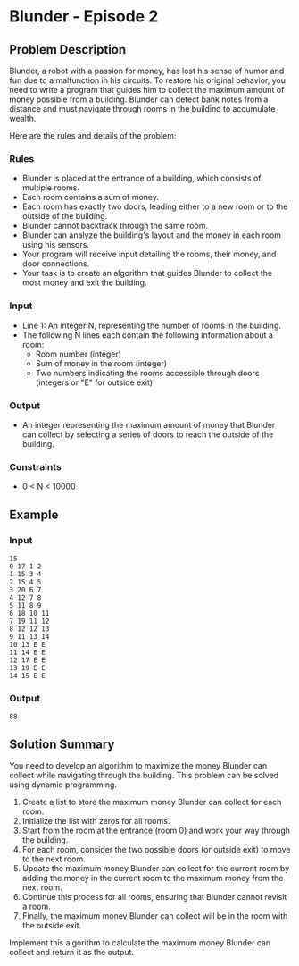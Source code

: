# Blunder - Episode 2

## Problem Description

Blunder, a robot with a passion for money, has lost his sense of humor and fun due to a malfunction in his circuits. To restore his original behavior, you need to write a program that guides him to collect the maximum amount of money possible from a building. Blunder can detect bank notes from a distance and must navigate through rooms in the building to accumulate wealth.

Here are the rules and details of the problem:

### Rules

- Blunder is placed at the entrance of a building, which consists of multiple rooms.
- Each room contains a sum of money.
- Each room has exactly two doors, leading either to a new room or to the outside of the building.
- Blunder cannot backtrack through the same room.
- Blunder can analyze the building's layout and the money in each room using his sensors.
- Your program will receive input detailing the rooms, their money, and door connections.
- Your task is to create an algorithm that guides Blunder to collect the most money and exit the building.

### Input

- Line 1: An integer N, representing the number of rooms in the building.
- The following N lines each contain the following information about a room:
  - Room number (integer)
  - Sum of money in the room (integer)
  - Two numbers indicating the rooms accessible through doors (integers or "E" for outside exit)

### Output

- An integer representing the maximum amount of money that Blunder can collect by selecting a series of doors to reach the outside of the building.

### Constraints

- 0 < N < 10000

## Example

### Input

```
15
0 17 1 2
1 15 3 4
2 15 4 5
3 20 6 7
4 12 7 8
5 11 8 9
6 18 10 11
7 19 11 12
8 12 12 13
9 11 13 14
10 13 E E
11 14 E E
12 17 E E
13 19 E E
14 15 E E
```

### Output

```
88
```

## Solution Summary

You need to develop an algorithm to maximize the money Blunder can collect while navigating through the building. This problem can be solved using dynamic programming.

1. Create a list to store the maximum money Blunder can collect for each room.
2. Initialize the list with zeros for all rooms.
3. Start from the room at the entrance (room 0) and work your way through the building.
4. For each room, consider the two possible doors (or outside exit) to move to the next room.
5. Update the maximum money Blunder can collect for the current room by adding the money in the current room to the maximum money from the next room.
6. Continue this process for all rooms, ensuring that Blunder cannot revisit a room.
7. Finally, the maximum money Blunder can collect will be in the room with the outside exit.

Implement this algorithm to calculate the maximum money Blunder can collect and return it as the output.
